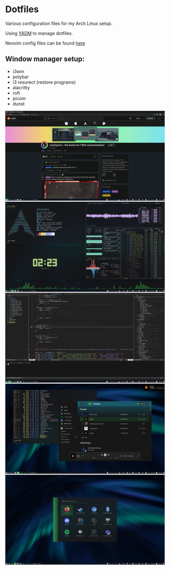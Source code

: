 # Dotfiles

Various configuration files for my Arch Linux setup.

Using [YADM](https://yadm.io/) to manage dotfiles.

Neovim config files can be found [here](https://github.com/member87/nvim)

## Window manager setup:
- i3wm
- polybar
- i3 resurect (restore programs)
- alacritty
- rofi
- picom
- dunst

![firefox setup](https://github.com/member87/dotfiles/blob/nightly/.config/yadm/media/firefox.png?raw=true)
![firefox setup](https://github.com/member87/dotfiles/blob/nightly/.config/yadm/media/terminal.png?raw=true)
![firefox setup](https://github.com/member87/dotfiles/blob/nightly/.config/yadm/media/nvim.png?raw=true)
![firefox setup](https://github.com/member87/dotfiles/blob/nightly/.config/yadm/media/spotify.png?raw=true)
![firefox setup](https://github.com/member87/dotfiles/blob/nightly/.config/yadm/media/rofi.png?raw=true)
